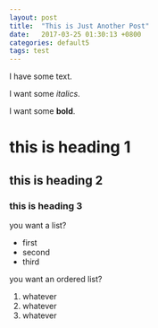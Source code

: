 ```yaml
---
layout: post
title:  "This is Just Another Post"
date:   2017-03-25 01:30:13 +0800
categories: default5
tags: test
---
```

I have some text.

I want some _italics_.

I want some **bold**.

# this is heading 1

## this is heading 2

### this is heading 3

you want a list?
* first
* second
* third

you want an ordered list?
1. whatever
1. whatever
1. whatever
